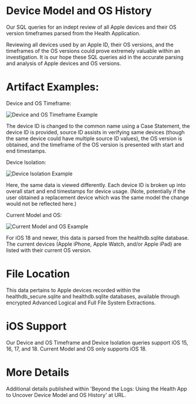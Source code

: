 # Device Model and OS History
Our SQL queries for an indept review of all Apple devices and their OS version timeframes parsed from the Health Application. 

Reviewing all devices used by an Apple ID, their OS versions, and the timeframes of the OS versions could prove extremely valuable within an investigation. It is our hope these SQL queries aid in the accurate parsing and analysis of Apple devices and OS versions.

# Artifact Examples:
Device and OS Timeframe:

![Device and OS Timeframe Example](https://github.com/user-attachments/assets/346cb83c-b3fe-4d8d-bbbe-3646d74a362e)

The device ID is changed to the common name using a Case Statement, the device ID is provided, source ID assists in verifying same devices (though the same device could have multiple source ID values), the OS version is obtained, and the timeframe of the OS version is presented with start and end timestamps. 

Device Isolation:

![Device Isolation Example](https://github.com/user-attachments/assets/b5b81c28-9064-452d-a0a8-1d5382bd9d96)

Here, the same data is viewed differently. Each device ID is broken up into overall start and end timestamps for device usage. (Note, potentially if the user obtained a replacement device which was the same model the change would not be reflected here.)

Current Model and OS:

![Current Model and OS Example](https://github.com/user-attachments/assets/baa5b5ae-ac97-4ac8-93ae-adcde10759c2)

For iOS 18 and newer, this data is parsed from the healthdb.sqlite database. The current devices (Apple iPhone, Apple Watch, and/or Apple iPad) are listed with their current OS version. 

# File Location
This data pertains to Apple devices recorded within the healthdb_secure.sqlite and healthdb.sqlite databases, available through encrypted Advanced Logical and Full File System Extractions.

# iOS Support
Our Device and OS Timeframe and Device Isolation queries support iOS 15, 16, 17, and 18. Current Model and OS only supports iOS 18.

# More Details
Additional details published within 'Beyond the Logs: Using the Health App to Uncover Device Model and OS History' at URL.
